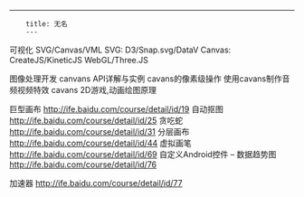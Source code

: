---
        title: 无名
        ---
        






可视化
SVG/Canvas/VML
SVG: D3/Snap.svg/DataV
Canvas: CreateJS/KineticJS
WebGL/Three.JS



图像处理开发
canvans API详解与实例
cavans的像素级操作
使用cavans制作音频视频特效
cavans 2D游戏,动画绘图原理


巨型画布 http://ife.baidu.com/course/detail/id/19
自动抠图 http://ife.baidu.com/course/detail/id/25
贪吃蛇 http://ife.baidu.com/course/detail/id/31
分层画布 http://ife.baidu.com/course/detail/id/44
虚拟画笔 http://ife.baidu.com/course/detail/id/69
自定义Android控件 – 数据趋势图  http://ife.baidu.com/course/detail/id/76

加速器 http://ife.baidu.com/course/detail/id/77



